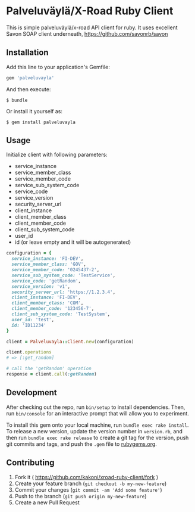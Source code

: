 # Palveluväylä/X-Road Ruby Client

This is simple palveluväylä/x-road API client for ruby.
It uses excellent Savon SOAP client underneath, https://github.com/savonrb/savon

## Installation

Add this line to your application's Gemfile:

```ruby
gem 'palveluvayla'
```

And then execute:

    $ bundle

Or install it yourself as:

    $ gem install palveluvayla

## Usage

Initialize client with following parameters:
* service_instance
* service_member_class
* service_member_code
* service_sub_system_code
* service_code
* service_version
* security_server_url
* client_instance
* client_member_class
* client_member_code
* client_sub_system_code
* user_id
* id (or leave empty and it will be autogenerated)

```ruby
configuration = {
  service_instance: 'FI-DEV',
  service_member_class: 'GOV',
  service_member_code: '0245437-2',
  service_sub_system_code: 'TestService',
  service_code: 'getRandom',
  service_version: 'v1',
  security_server_url: 'https://1.2.3.4',
  client_instance: 'FI-DEV',
  client_member_class: 'COM',
  client_member_code: '123456-7',
  client_sub_system_code: 'TestSystem',
  user_id: 'test',
  id: 'ID11234'
}

client = Palveluvayla::Client.new(configuration)

client.operations
# => [:get_random]

# call the 'getRandom' operation
response = client.call(:getRandom)
```

## Development

After checking out the repo, run `bin/setup` to install dependencies. Then, run `bin/console` for an interactive prompt that will allow you to experiment.

To install this gem onto your local machine, run `bundle exec rake install`. To release a new version, update the version number in `version.rb`, and then run `bundle exec rake release` to create a git tag for the version, push git commits and tags, and push the `.gem` file to [rubygems.org](https://rubygems.org).

## Contributing

1. Fork it ( https://github.com/kakoni/xroad-ruby-client/fork )
2. Create your feature branch (`git checkout -b my-new-feature`)
3. Commit your changes (`git commit -am 'Add some feature'`)
4. Push to the branch (`git push origin my-new-feature`)
5. Create a new Pull Request
